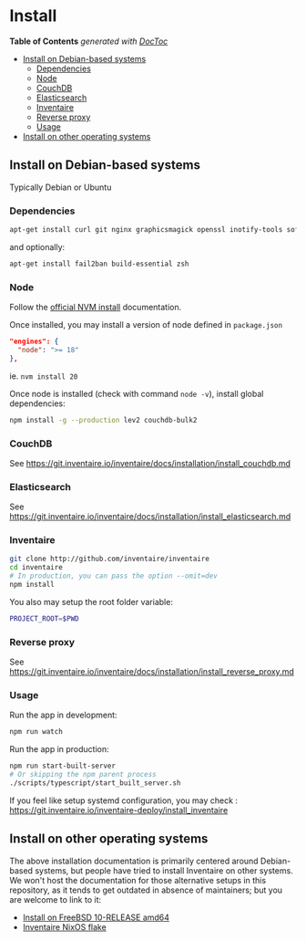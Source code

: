 # Install

<!-- START doctoc generated TOC please keep comment here to allow auto update -->
<!-- DON'T EDIT THIS SECTION, INSTEAD RE-RUN doctoc TO UPDATE -->
**Table of Contents**  *generated with [DocToc](https://github.com/thlorenz/doctoc)*

- [Install on Debian-based systems](#install-on-debian-based-systems)
  - [Dependencies](#dependencies)
  - [Node](#node)
  - [CouchDB](#couchdb)
  - [Elasticsearch](#elasticsearch)
  - [Inventaire](#inventaire)
  - [Reverse proxy](#reverse-proxy)
  - [Usage](#usage)
- [Install on other operating systems](#install-on-other-operating-systems)

<!-- END doctoc generated TOC please keep comment here to allow auto update -->


## Install on Debian-based systems

Typically Debian or Ubuntu

### Dependencies

```sh
apt-get install curl git nginx graphicsmagick openssl inotify-tools software-properties-common -y
```

and optionally:

```sh
apt-get install fail2ban build-essential zsh
```

### Node

Follow the [official NVM install](https://github.com/nvm-sh/nvm?tab=readme-ov-file#install--update-script) documentation.

Once installed, you may install a version of node defined in `package.json`

```json
"engines": {
  "node": ">= 18"
},
```

ie. `nvm install 20`

Once node is installed (check with command `node -v`), install global dependencies:

```sh
npm install -g --production lev2 couchdb-bulk2
```

### CouchDB

See https://git.inventaire.io/inventaire/docs/installation/install_couchdb.md

### Elasticsearch

See https://git.inventaire.io/inventaire/docs/installation/install_elasticsearch.md

### Inventaire

```sh
git clone http://github.com/inventaire/inventaire
cd inventaire
# In production, you can pass the option --omit=dev
npm install
```

You also may setup the root folder variable:

```sh
PROJECT_ROOT=$PWD
```

### Reverse proxy

See https://git.inventaire.io/inventaire/docs/installation/install_reverse_proxy.md

### Usage

Run the app in development:

```sh
npm run watch
```

Run the app in production:
```sh
npm run start-built-server
# Or skipping the npm parent process
./scripts/typescript/start_built_server.sh
```

If you feel like setup systemd configuration, you may check : https://git.inventaire.io/inventaire-deploy/install_inventaire

## Install on other operating systems

The above installation documentation is primarily centered around Debian-based systems, but people have tried to install Inventaire on other systems. We won't host the documentation for those alternative setups in this repository, as it tends to get outdated in absence of maintainers; but you are welcome to link to it:

* [Install on FreeBSD 10-RELEASE amd64](https://github.com/inventaire/inventaire/issues/59)
* [Inventaire NixOS flake](https://github.com/ngi-nix/inventaire)
